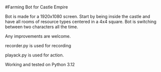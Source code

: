 #Farming Bot for Castle Empire

Bot is made for a 1920x1080 screen. Start by being inside the castle and have all rooms of resource types centered in a 4x4 square.
Bot is switching between two characters all the time.

Any improvements are welcome.

recorder.py is used for recording

playack.py is used for action.

Working and tested on Python 3.12
